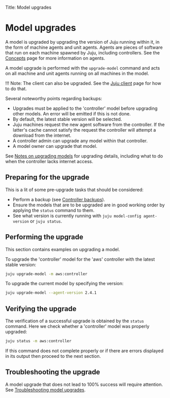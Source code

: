 Title: Model upgrades

# Model upgrades

A model is upgraded by upgrading the version of Juju running within it, in the
form of machine agents and unit agents. Agents are pieces of software that run
on each machine spawned by Juju, including controllers. See the
[Concepts][concepts-agent] page for more information on agents.

A model upgrade is performed with the `upgrade-model` command and acts on all
machine and unit agents running on all machines in the model.

!!! Note:
    The client can also be upgraded. See the [Juju client][client-upgrades]
    page for how to do that.

Several noteworthy points regarding backups:

- Upgrades must be applied to the 'controller' model before upgrading other
  models. An error will be emitted if this is not done.
- By default, the latest stable version will be selected.
- Juju machines request the new agent software from the controller. If the
  latter's cache cannot satisfy the request the controller will attempt a
  download from the internet.
- A controller admin can upgrade any model within that controller.
- A model owner can upgrade that model.

See [Notes on upgrading models][models-upgrade-notes] for upgrading details,
including what to do when the controller lacks internet access.

## Preparing for the upgrade

This is a lit of some pre-upgrade tasks that should be considered:

- Perform a backup (see [Controller backups][controller-backups]).
- Ensure the models that are to be upgraded are in good working order by
  applying the `status` command to them.
- See what version is currently running with
  `juju model-config agent-version` or `juju status`.

## Performing the upgrade

This section contains examples on upgrading a model.

To upgrade the 'controller' model for the 'aws' controller with the latest
stable version:

```bash
juju upgrade-model -m aws:controller
```

To upgrade the current model by specifying the version:

```bash
juju upgrade-model --agent-version 2.4.1
```

## Verifying the upgrade

The verification of a successful upgrade is obtained by the `status` command.
Here we check whether a 'controller' model was properly upgraded:

```bash
juju status -m aws:controller
```

If this command does not complete properly or if there are errors displayed in
its output then proceed to the next section.

## Troubleshooting the upgrade

A model upgrade that does not lead to 100% success will require attention. See
[Troubleshooting model upgrades][troubleshooting-upgrade].


<!-- LINKS -->

[client-upgrades]: client.md#client-upgrades
[models-upgrade-notes]: models-upgrade-notes.md
[controller-backups]: controllers-backup.md
[concepts-agent]: juju-concepts.md#agent
[troubleshooting-upgrade]: troubleshooting-upgrade.md
